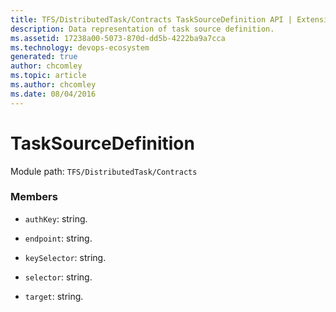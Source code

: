 ```yaml
---
title: TFS/DistributedTask/Contracts TaskSourceDefinition API | Extensions for Azure DevOps Services
description: Data representation of task source definition.
ms.assetid: 17238a00-5073-870d-dd5b-4222ba9a7cca
ms.technology: devops-ecosystem
generated: true
author: chcomley
ms.topic: article
ms.author: chcomley
ms.date: 08/04/2016
---
```


# TaskSourceDefinition

Module path: `TFS/DistributedTask/Contracts`

### Members

* `authKey`: string.

* `endpoint`: string.

* `keySelector`: string.

* `selector`: string.

* `target`: string.
